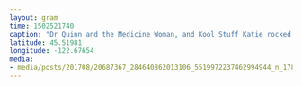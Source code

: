 ```yaml
---
layout: gram
time: 1502521740
caption: "Dr Quinn and the Medicine Woman, and Kool Stuff Katie rocked so hard tonight at Kelly's Olympian. 🤘🏼"
latitude: 45.51981
longitude: -122.67654
media:
- media/posts/201708/20687367_284640862013106_5519972237462994944_n_17870762458143280.jpg
---
```

